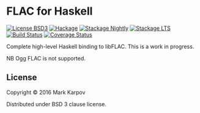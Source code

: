# FLAC for Haskell

[![License BSD3](https://img.shields.io/badge/license-BSD3-brightgreen.svg)](http://opensource.org/licenses/BSD-3-Clause)
[![Hackage](https://img.shields.io/hackage/v/flac.svg?style=flat)](https://hackage.haskell.org/package/flac)
[![Stackage Nightly](http://stackage.org/package/flac/badge/nightly)](http://stackage.org/nightly/package/flac)
[![Stackage LTS](http://stackage.org/package/flac/badge/lts)](http://stackage.org/lts/package/flac)
[![Build Status](https://travis-ci.org/mrkkrp/flac.svg?branch=master)](https://travis-ci.org/mrkkrp/flac)
[![Coverage Status](https://coveralls.io/repos/mrkkrp/flac/badge.svg?branch=master&service=github)](https://coveralls.io/github/mrkkrp/flac?branch=master)

Complete high-level Haskell binding to libFLAC. This is a work in progress.

NB Ogg FLAC is not supported.

## License

Copyright © 2016 Mark Karpov

Distributed under BSD 3 clause license.
